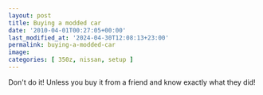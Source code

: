 ```yaml
---
layout: post
title: Buying a modded car
date: '2010-04-01T00:27:05+00:00'
last_modified_at: '2024-04-30T12:08:13+23:00'
permalink: buying-a-modded-car
image:
categories: [ 350z, nissan, setup ]
---
```

Don't do it! Unless you buy it from a friend and know exactly what they did!

